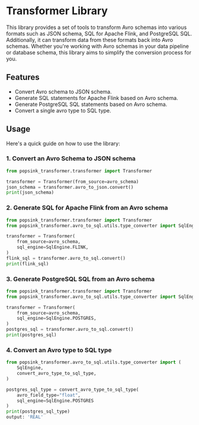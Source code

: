 # Transformer Library

This library provides a set of tools to transform Avro schemas into various formats such as JSON schema, SQL for Apache Flink, and PostgreSQL SQL. Additionally, it can transform data from these formats back into Avro schemas. Whether you're working with Avro schemas in your data pipeline or database schema, this library aims to simplify the conversion process for you.

## Features

- Convert Avro schema to JSON schema.
- Generate SQL statements for Apache Flink based on Avro schema.
- Generate PostgreSQL SQL statements based on Avro schema.
- Convert a single avro type to SQL type.

## Usage

Here's a quick guide on how to use the library:

### 1. Convert an Avro Schema to JSON schema

```python
from popsink_transformer.transformer import Transformer

transformer = Transformer(from_source=avro_schema)
json_schema = transformer.avro_to_json.convert()
print(json_schema)
```

### 2. Generate SQL for Apache Flink from an Avro schema

```python
from popsink_transformer.transformer import Transformer
from popsink_transformer.avro_to_sql.utils.type_converter import SqlEngine

transformer = Transformer(
    from_source=avro_schema,
    sql_engine=SqlEngine.FLINK,
)
flink_sql = transformer.avro_to_sql.convert()
print(flink_sql)
```

### 3. Generate PostgreSQL SQL from an Avro schema

```python
from popsink_transformer.transformer import Transformer
from popsink_transformer.avro_to_sql.utils.type_converter import SqlEngine

transformer = Transformer(
    from_source=avro_schema,
    sql_engine=SqlEngine.POSTGRES,
)
postgres_sql = transformer.avro_to_sql.convert()
print(postgres_sql)
```

### 4. Convert an Avro type to SQL type

```python
from popsink_transformer.avro_to_sql.utils.type_converter import (
    SqlEngine,
    convert_avro_type_to_sql_type,
)

postgres_sql_type = convert_avro_type_to_sql_type(
    avro_field_type="float",
    sql_engine=SqlEngine.POSTGRES
)
print(postgres_sql_type)
output: 'REAL'
```
